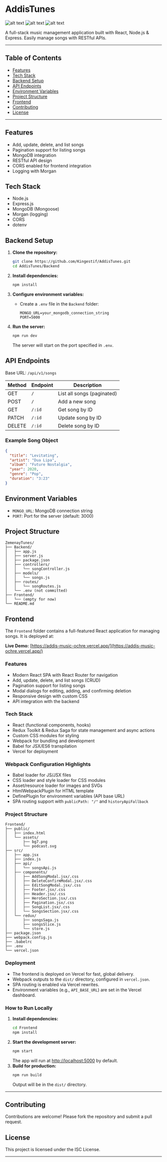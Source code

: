 # AddisTunes
![alt text](Frontend/public/assets/Addis1.png)
![alt text](Frontend/public/assets/Addis2.png)
![alt text](Frontend/public/assets/Addis3.png)

A full-stack music management application built with React, Node.js & Express. Easily manage songs with RESTful APIs.

---

## Table of Contents

- [Features](#features)
- [Tech Stack](#tech-stack)
- [Backend Setup](#backend-setup)
- [API Endpoints](#api-endpoints)
- [Environment Variables](#environment-variables)
- [Project Structure](#project-structure)
- [Frontend](#frontend)
- [Contributing](#contributing)
- [License](#license)

---

## Features

- Add, update, delete, and list songs
- Pagination support for listing songs
- MongoDB integration
- RESTful API design
- CORS enabled for frontend integration
- Logging with Morgan

## Tech Stack

- Node.js
- Express.js
- MongoDB (Mongoose)
- Morgan (logging)
- CORS
- dotenv

## Backend Setup

1. **Clone the repository:**

   ```sh
   git clone https://github.com/Kingestif/AddisTunes.git
   cd AddisTunes/Backend
   ```

2. **Install dependencies:**

   ```sh
   npm install
   ```

3. **Configure environment variables:**

   - Create a `.env` file in the `Backend` folder:
     ```
     MONGO_URL=your_mongodb_connection_string
     PORT=5000
     ```

4. **Run the server:**
   ```sh
   npm run dev
   ```
   The server will start on the port specified in `.env`.

## API Endpoints

Base URL: `/api/v1/songs`

| Method | Endpoint | Description                |
| ------ | -------- | -------------------------- |
| GET    | `/`      | List all songs (paginated) |
| POST   | `/`      | Add a new song             |
| GET    | `/:id`   | Get song by ID             |
| PATCH  | `/:id`   | Update song by ID          |
| DELETE | `/:id`   | Delete song by ID          |

### Example Song Object

```json
{
  "title": "Levitating",
  "artist": "Dua Lipa",
  "album": "Future Nostalgia",
  "year": 2020,
  "genre": "Pop",
  "duration": "3:23"
}
```

## Environment Variables

- `MONGO_URL`: MongoDB connection string
- `PORT`: Port for the server (default: 3000)

## Project Structure

```
ZemenayTunes/
├── Backend/
│   ├── app.js
│   ├── server.js
│   ├── package.json
│   ├── controllers/
│   │   └── songController.js
│   ├── models/
│   │   └── songs.js
│   ├── routes/
│   │   └── songRoutes.js
│   └── .env (not committed)
├── Frontend/
│   └── (empty for now)
└── README.md
```

## Frontend

The `Frontend` folder contains a full-featured React application for managing songs. It is deployed at:

**Live Demo:** [https://addis-music-ochre.vercel.app/](https://addis-music-ochre.vercel.app/)

### Features

- Modern React SPA with React Router for navigation
- Add, update, delete, and list songs (CRUD)
- Pagination support for listing songs
- Modal dialogs for editing, adding, and confirming deletion
- Responsive design with custom CSS
- API integration with the backend

### Tech Stack

- React (functional components, hooks)
- Redux Toolkit & Redux Saga for state management and async actions
- Custom CSS modules for styling
- Webpack for bundling and development
- Babel for JSX/ES6 transpilation
- Vercel for deployment

### Webpack Configuration Highlights

- Babel loader for JS/JSX files
- CSS loader and style loader for CSS modules
- Asset/resource loader for images and SVGs
- HtmlWebpackPlugin for HTML template
- DefinePlugin for environment variables (API base URL)
- SPA routing support with `publicPath: "/"` and `historyApiFallback`

### Project Structure

```
Frontend/
├── public/
│   ├── index.html
│   └── assets/
│       ├── bg7.png
│       └── podcast.svg
├── src/
│   ├── app.jsx
│   ├── index.js
│   ├── api/
│   │   └── songsApi.js
│   ├── components/
│   │   ├── AddSongModal.jsx/.css
│   │   ├── DeleteConfirmModal.jsx/.css
│   │   ├── EditSongModal.jsx/.css
│   │   ├── Footer.jsx/.css
│   │   ├── Header.jsx/.css
│   │   ├── HeroSection.jsx/.css
│   │   ├── Pagination.jsx/.css
│   │   ├── SongList.jsx/.css
│   │   └── SongsSection.jsx/.css
│   └── redux/
│       ├── songsSaga.js
│       ├── songsSlice.js
│       └── store.js
├── package.json
├── webpack.config.js
├── .babelrc
├── .env
└── vercel.json
```

### Deployment

- The frontend is deployed on Vercel for fast, global delivery.
- Webpack outputs to the `dist/` directory, configured in `vercel.json`.
- SPA routing is enabled via Vercel rewrites.
- Environment variables (e.g., `API_BASE_URL`) are set in the Vercel dashboard.

### How to Run Locally

1. **Install dependencies:**
   ```sh
   cd Frontend
   npm install
   ```
2. **Start the development server:**
   ```sh
   npm start
   ```
   The app will run at [http://localhost:5000](http://localhost:5000) by default.
3. **Build for production:**
   ```sh
   npm run build
   ```
   Output will be in the `dist/` directory.

---

## Contributing

Contributions are welcome! Please fork the repository and submit a pull request.

## License

This project is licensed under the ISC License.

---
